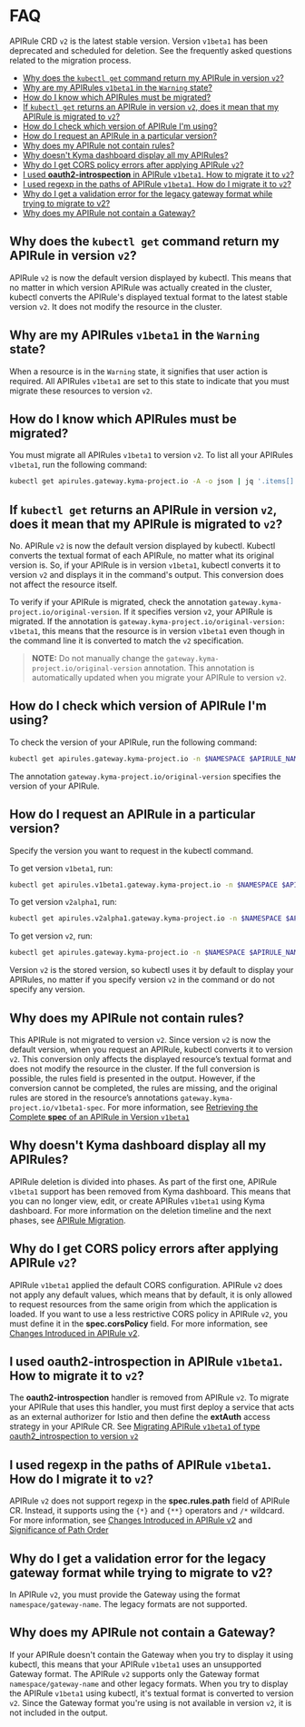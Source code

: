 # FAQ <!-- omit in toc -->

APIRule CRD `v2` is the latest stable version. Version `v1beta1` has been deprecated and scheduled for deletion. See the frequently asked questions related to the migration process.

- [Why does the `kubectl get` command return my APIRule in version `v2`?](#why-does-the-kubectl-get-command-return-my-apirule-in-version-v2)
- [Why are my APIRules `v1beta1` in the `Warning` state?](#why-are-my-apirules-v1beta1-in-the-warning-state)
- [How do I know which APIRules must be migrated?](#how-do-i-know-which-apirules-must-be-migrated)
- [If `kubectl get` returns an APIRule in version `v2`, does it mean that my APIRule is migrated to `v2`?](#if-kubectl-get-returns-an-apirule-in-version-v2-does-it-mean-that-my-apirule-is-migrated-to-v2)
- [How do I check which version of APIRule I'm using?](#how-do-i-check-which-version-of-apirule-im-using)
- [How do I request an APIRule in a particular version?](#how-do-i-request-an-apirule-in-a-particular-version)
- [Why does my APIRule not contain rules?](#why-does-my-apirule-not-contain-rules)
- [Why doesn't Kyma dashboard display all my APIRules?](#why-doesnt-kyma-dashboard-display-all-my-apirules)
- [Why do I get CORS policy errors after applying APIRule `v2`?](#why-do-i-get-cors-policy-errors-after-applying-apirule-v2)
- [I used **oauth2-introspection** in APIRule `v1beta1`. How to migrate it to `v2`?](#i-used-oauth2-introspection-in-apirule-v1beta1-how-to-migrate-it-to-v2)
- [I used regexp in the paths of APIRule `v1beta1`. How do I migrate it to `v2`?](#i-used-regexp-in-the-paths-of-apirule-v1beta1-how-do-i-migrate-it-to-v2)
- [Why do I get a validation error for the legacy gateway format while trying to migrate to v2?](#why-do-i-get-a-validation-error-for-the-legacy-gateway-format-while-trying-to-migrate-to-v2)
- [Why does my APIRule not contain a Gateway?](#why-does-my-apirule-not-contain-a-gateway)
  
## Why does the `kubectl get` command return my APIRule in version `v2`?

APIRule `v2` is now the default version displayed by kubectl. This means that no matter in which version APIRule was actually created in the cluster, kubectl converts the APIRule's displayed textual format to the latest stable version `v2`. It does not modify the resource in the cluster.

## Why are my APIRules `v1beta1` in the `Warning` state?
When a resource is in the `Warning` state, it signifies that user action is required. All APIRules `v1beta1` are set to this state to indicate that you must migrate these resources to version `v2`.

## How do I know which APIRules must be migrated?
You must migrate all APIRules `v1beta1` to version `v2`. To list all your APIRules `v1beta1`, run the following command:
```bash
kubectl get apirules.gateway.kyma-project.io -A -o json | jq '.items[] | select(.metadata.annotations["gateway.kyma-project.io/original-version"] == "v1beta1") | {namespace: .metadata.namespace, name: .metadata.name}'
```

## If `kubectl get` returns an APIRule in version `v2`, does it mean that my APIRule is migrated to `v2`?

No. APIRule `v2` is now the default version displayed by kubectl. Kubectl converts the textual format of each APIRule, no matter what its original version is. So, if your APIRule is in version `v1beta1`, kubectl converts it to version `v2` and displays it in the command's output. This conversion does not affect the resource itself.

To verify if your APIRule is migrated, check the annotation `gateway.kyma-project.io/original-version`. If it specifies version `v2`, your APIRule is migrated. If the annotation is `gateway.kyma-project.io/original-version: v1beta1`, this means that the resource is in version `v1beta1` even though in the command line it is converted to match the `v2` specification. 

>**NOTE:** Do not manually change the `gateway.kyma-project.io/original-version` annotation. This annotation is automatically updated when you migrate your APIRule to version `v2`.

## How do I check which version of APIRule I'm using?

To check the version of your APIRule, run the following command: 

```bash
kubectl get apirules.gateway.kyma-project.io -n $NAMESPACE $APIRULE_NAME -o yaml
```
The annotation `gateway.kyma-project.io/original-version` specifies the version of your APIRule.

## How do I request an APIRule in a particular version?

Specify the version you want to request in the kubectl command. 

To get version `v1beta1`, run: 
```bash
kubectl get apirules.v1beta1.gateway.kyma-project.io -n $NAMESPACE $APIRULE_NAME -o yaml
```

To get version `v2alpha1`, run: 
```bash
kubectl get apirules.v2alpha1.gateway.kyma-project.io -n $NAMESPACE $APIRULE_NAME -o yaml
```

To get version `v2`, run: 
```bash
kubectl get apirules.gateway.kyma-project.io -n $NAMESPACE $APIRULE_NAME -o yaml
```
Version `v2` is the stored version, so kubectl uses it by default to display your APIRules, no matter if you specify version `v2` in the command or do not specify any version.

## Why does my APIRule not contain rules?

This APIRule is not migrated to version `v2`. Since version `v2` is now the default version, when you request an APIRule, kubectl converts it to version `v2`. This conversion only affects the displayed resource’s textual format and does not modify the resource in the cluster. If the full conversion is possible, the rules field is presented in the output. However, if the conversion cannot be completed, the rules are missing, and the original rules are stored in the resource’s annotations `gateway.kyma-project.io/v1beta1-spec`. For more information, see [Retrieving the Complete **spec** of an APIRule in Version `v1beta1`
](./01-81-retrieve-v1beta1-spec.md)

## Why doesn't Kyma dashboard display all my APIRules?

APIRule deletion is divided into phases. As part of the first one, APIRule `v1beta1` support has been removed from Kyma dashboard. This means that you can no longer view, edit, or create APIRules `v1beta1` using Kyma dashboard. For more information on the deletion timeline and the next phases, see [APIRule Migration](./README.md#apirule-v1beta1-migration-timeline).

## Why do I get CORS policy errors after applying APIRule `v2`?

APIRule `v1beta1` applied the default CORS configuration. APIRule `v2` does not apply any default values, which means that by default, it is only allowed to request resources from the same origin from which the application is loaded. If you want to use a less restrictive CORS policy in APIRule `v2`, you must define it in the **spec.corsPolicy** field. For more information, see [Changes Introduced in APIRule v2](https://help.sap.com/docs/btp/sap-business-technology-platform-internal/changes-introduced-in-apirule-v2?locale=en-US&state=DRAFT&version=Internal#cors-policy-is-not-applied-by-default).

## I used **oauth2-introspection** in APIRule `v1beta1`. How to migrate it to `v2`?

The **oauth2-introspection** handler is removed from APIRule `v2`. To migrate your APIRule that uses this handler, you must first deploy a service that acts as an external authorizer for Istio and then define the **extAuth** access strategy in your APIRule CR. See [Migrating APIRule `v1beta1` of type oauth2_introspection to version `v2`](./01-84-migrate-oauth2-v1beta1-to-v2.md)


## I used regexp in the paths of APIRule `v1beta1`. How do I migrate it to `v2`?

APIRule `v2` does not support regexp in the **spec.rules.path** field of APIRule CR. Instead, it supports using the `{*}` and `{**}` operators and `/*` wildcard. For more information, see [Changes Introduced in APIRule v2](../custom-resources/apirule/04-70-changes-in-apirule-v2.md) and [Significance of Path Order](../custom-resources/apirule/04-20-significance-of-rule-path-and-method-order.md)

## Why do I get a validation error for the legacy gateway format while trying to migrate to v2?

In APIRule `v2`, you must provide the Gateway using the format `namespace/gateway-name`. The legacy formats are not supported.

## Why does my APIRule not contain a Gateway?

If your APIRule doesn't contain the Gateway when you try to display it using kubectl, this means that your APIRule `v1beta1` uses an unsupported Gateway format. The APIRule `v2` supports only the Gateway format `namespace/gateway-name` and other legacy formats. When you try to display the APIRule `v1beta1` using kubectl, it's textual format is converted to version `v2`. Since the Gateway format you're using is not available in version `v2`, it is not included in the output.